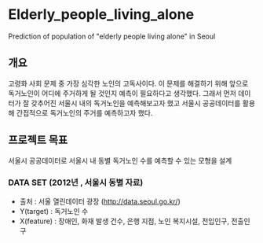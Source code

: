 # Elderly_people_living_alone
Prediction of population of "elderly people living alone" in Seoul

## 개요
고령화 사회 문제 중 가장 심각한 노인의 고독사이다.
이 문제를 해결하기 위해 앞으로 독거노인이 어디에 주거하게 될 것인지 예측이 필요하다고 생각했다.
그래서 먼저 데이터가 잘 갖추어진 서울시 내의 독거노인을 예측해보고자 했고
서울시 공공데이터를 활용해 간접적으로 독거노인의 주거를 예측하고자 했다.

## 프로젝트 목표
서울시 공공데이터로 서울시 내 동별 독거노인 수를 예측할 수 있는 모형을 설계

### DATA SET (2012년 , 서울시 동별 자료)
- 출처 : 서울 열린데이터 광장 (http://data.seoul.go.kr/)
- Y(target) : 독거노인 수
- X(feature) : 장애인, 화재 발생 건수, 은행 지점, 노인 복지시설, 전입인구, 전출인구

